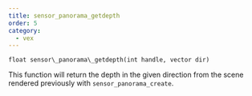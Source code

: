 ```yaml
---
title: sensor_panorama_getdepth
order: 5
category:
  - vex
---
```


`float sensor\_panorama\_getdepth(int handle, vector dir)`

This function will return the depth in the given direction from the
scene rendered previously with `sensor_panorama_create`.
